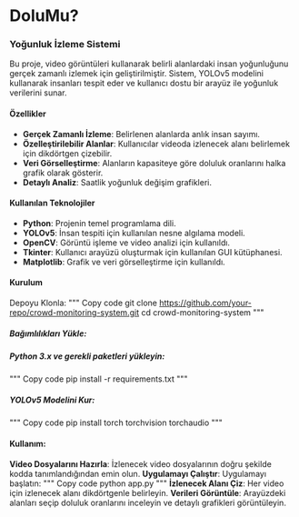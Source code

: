 # DoluMu?
### Yoğunluk İzleme Sistemi

Bu proje, video görüntüleri kullanarak belirli alanlardaki insan yoğunluğunu gerçek zamanlı izlemek için geliştirilmiştir. Sistem, YOLOv5 modelini kullanarak insanları tespit eder ve kullanıcı dostu bir arayüz ile yoğunluk verilerini sunar.

#### Özellikler

* **Gerçek Zamanlı İzleme**: Belirlenen alanlarda anlık insan sayımı.
* **Özelleştirilebilir Alanlar**: Kullanıcılar videoda izlenecek alanı belirlemek için dikdörtgen çizebilir.
* **Veri Görselleştirme**: Alanların kapasiteye göre doluluk oranlarını halka grafik olarak gösterir.
* **Detaylı Analiz**: Saatlik yoğunluk değişim grafikleri.

#### Kullanılan Teknolojiler

* **Python**: Projenin temel programlama dili.
* **YOLOv5**: İnsan tespiti için kullanılan nesne algılama modeli.
* **OpenCV**: Görüntü işleme ve video analizi için kullanıldı.
* **Tkinter**: Kullanıcı arayüzü oluşturmak için kullanılan GUI kütüphanesi.
* **Matplotlib**: Grafik ve veri görselleştirme için kullanıldı.

#### Kurulum
Depoyu Klonla:
"""
Copy code
git clone https://github.com/your-repo/crowd-monitoring-system.git
cd crowd-monitoring-system
"""
##### Bağımlılıkları Yükle:
##### Python 3.x ve gerekli paketleri yükleyin:
"""
Copy code
pip install -r requirements.txt
"""
##### YOLOv5 Modelini Kur:
"""
Copy code
pip install torch torchvision torchaudio
"""

#### Kullanım:
**Video Dosyalarını Hazırla**: İzlenecek video dosyalarının doğru şekilde kodda tanımlandığından emin olun.
**Uygulamayı Çalıştır**: Uygulamayı başlatın:
"""
Copy code
python app.py
"""
**İzlenecek Alanı Çiz**: Her video için izlenecek alanı dikdörtgenle belirleyin.
**Verileri Görüntüle**: Arayüzdeki alanları seçip doluluk oranlarını inceleyin ve detaylı grafikleri görüntüleyin.
